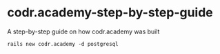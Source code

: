 # codr.academy-step-by-step-guide
A step-by-step guide on how codr.academy was built

`rails new codr.academy -d postgresql`
